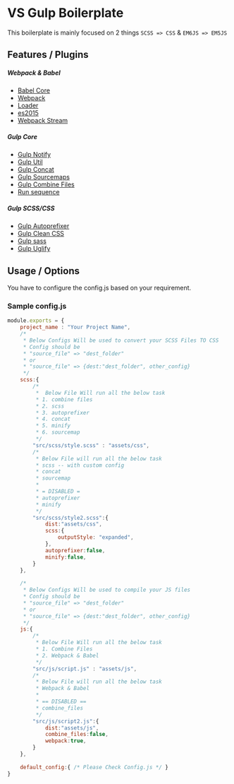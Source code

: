 # VS Gulp Boilerplate

This boilerplate is mainly focused on 2 things `SCSS => CSS` & `EM6JS => EM5JS`

## Features / Plugins
##### Webpack & Babel 
* [Babel Core](https://www.npmjs.com/package/babel-core)
* [Webpack](https://www.npmjs.com/package/webpack)
* [Loader](https://www.npmjs.com/package/babel-loader)
* [es2015](https://www.npmjs.com/package/babel-preset-es2015)
* [Webpack Stream](https://www.npmjs.com/package/webpack-stream)


##### Gulp Core
* [Gulp Notify](https://www.npmjs.com/package/gulp-notify)
* [Gulp Util](https://www.npmjs.com/package/gulp-util)
* [Gulp Concat](https://www.npmjs.com/package/gulp-concat)
* [Gulp Sourcemaps](https://www.npmjs.com/package/gulp-sourcemaps)
* [Gulp Combine Files](https://www.npmjs.com/package/gulp-combine-files)
* [Run sequence](https://www.npmjs.com/package/run-sequence)

##### Gulp SCSS/CSS
* [Gulp Autoprefixer](https://www.npmjs.com/package/gulp-autoprefixer)
* [Gulp Clean CSS](https://www.npmjs.com/package/gulp-clean-css)
* [Gulp sass](https://www.npmjs.com/package/gulp-sass)
* [Gulp Uglify](https://www.npmjs.com/package/gulp-uglify)


## Usage / Options
You have to configure the config.js based on your requirement.

### Sample config.js
```javascript
module.exports = {
	project_name : "Your Project Name",
	/*
	 * Below Configs Will be used to convert your SCSS Files TO CSS
	 * Config should be
	 * "source_file" => "dest_folder" 
	 * or
	 * "source_file" => {dest:"dest_folder", other_config}
	 */
	scss:{
		/*
		 *  Below File Will run all the below task
		 * 1. combine files
		 * 2. scss
		 * 3. autoprefixer
		 * 4. concat
		 * 5. minify
		 * 6. sourcemap
		 */
		"src/scss/style.scss" : "assets/css",
		/*
		 * Below File will run all the below task
		 * scss -- with custom config
		 * concat
		 * sourcemap
		 * 
		 * = DISABLED =
		 * autoprefixer
		 * minify
		 */
		"src/scss/style2.scss":{
			dist:"assets/css",
			scss:{
				outputStyle: "expanded",
			},
			autoprefixer:false,
			minify:false,
		}
	},
	
    /*
     * Below Configs Will be used to compile your JS files
     * Config should be
     * "source_file" => "dest_folder" 
     * or
     * "source_file" => {dest:"dest_folder", other_config}
     */
	js:{
        /*
         * Below File Will run all the below task
         * 1. Combine Files
         * 2. Webpack & Babel
         */
        "src/js/script.js" : "assets/js",
        /*
         * Below File will run all the below task
         * Webpack & Babel
         * 
         * == DISABLED ==
         * combine_files
         */
        "src/js/script2.js":{
            dist:"assets/js",
            combine_files:false,
            webpack:true,
        }
	},
	
	default_config:{ /* Please Check Config.js */ }
}
```
